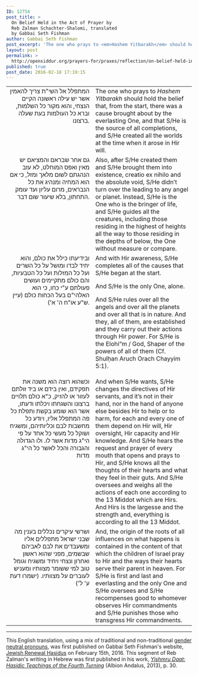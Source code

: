```yaml
---
ID: 12754
post_title: >
  On Belief Held in the Act of Prayer by
  Reb Zalman Schachter-Shalomi, translated
  by Gabbai Seth Fishman
author: Gabbai Seth Fishman
post_excerpt: 'The one who prays to <em>Hashem Yitbarakh</em> should hold the belief that, from the start, there was a cause brought about by the everlasting One, and that S/He is the source of all completions, and S/He created all the worlds at the time when it arose in Hir will.'
layout: post
permalink: >
  http://opensiddur.org/prayers-for/praxes/reflection/on-belief-held-in-the-act-of-prayer-by-reb-zalman-schachter-shalomi-translated-by-gabbai-seth-fishman/
published: true
post_date: 2016-02-18 17:19:15
---
```

<table style="margin-left: auto;margin-right: auto;"><tbody>
<tr><td style="vertical-align:top;" width="46%">
<div class="commentary" style="text-align: right;"><span lang="he">
המתפלל אל השי"ת צריך להאמין אשר יש עילה ראשונה הקיים הנצחי, והוא מקור כל השלמות, וברא כל העולמות בעת שעלה ברצונו. 
</span></div>
</td>
 
<td style="vertical-align:top;" width="53%">
<div class="english">
The one who prays to <em>Hashem Yitbarakh</em> should hold the belief that, from the start, there was a cause brought about by the everlasting One, and that S/He is the source of all completions, and S/He created all the worlds at the time when it arose in Hir will.
</div>
</td></tr>


<tr><td style="vertical-align:top;" width="46%">
<div class="commentary" style="text-align: right;"><span lang="he">
גם אחר שבראם והמציאם יש מאין ואפס המוחלט, לא עזב הנהגתם לשום מלאך ומזל, כי אם הוא המחיה ומנהיג את כל הנבראים, מרום עליון ועד עומק התחתון, בלא שיעור שום דבר. 
</span></div>
</td>
 
<td style="vertical-align:top;" width="53%">
<div class="english">
Also, after S/He created them and S/He brought them into existence, creatio ex nihilo and the absolute void, S/He didn’t turn over the leading to any angel or planet. Instead, S/He is the One who is the bringer of life, and S/He guides all the creatures, including those residing in the highest of heights all the way to those residing in the depths of below, the One without measure or compare.
</div>
</td></tr>


<tr><td style="vertical-align:top;" width="46%">
<div class="commentary" style="text-align: right;"><span lang="he">
ובידיעתו כילל את כולם, והוא יחיד לבדו ומושל על כל השרים ועל כל המזלות ועל כל הטבעיות, והם כולם מתקיימים ועושים פעולתם ע"י כחו, כי הוא האלהי"ם בעל הכחות כולם (עיין ש"ע או"ח ה' א'). 
</span></div>
</td>
 
<td style="vertical-align:top;" width="53%">
<div class="english">
And with Hir awareness, S/He completes all of the causes that S/He began at the start.

And S/He is the only One, alone.

And S/He rules over all the angels and over all the planets and over all that is in nature. And they, all of them, are established and they carry out their actions through Hir power. For S/He is the Elohi“m / God, Shaper of the powers of all of them (Cf. Shulḥan Aruch Orach Chayyim 5:1).
</div>
</td></tr>


<tr><td style="vertical-align:top;" width="46%">
<div class="commentary" style="text-align: right;"><span lang="he">
וכשהוא רוצה הוא משנה את תפקידם, ואין בידם או ביד זולתם לעזור או להזיק, כ"א כולם תלויים ברצונו והשגחתו ויכלתו ודעתו, אשר הוא שומע בקשת ותפלת כל פה המתפלל אליו, ויודע כל מחשבות לבם וכליותיהם, ומשגיח ושוקל כל מעשי כל אחד על פי הי"ג מדות אשר לו. ולו הגדולה והגבורה והכל לאשר כל הי"ג מדות 
</span></div>
</td>
 
<td style="vertical-align:top;" width="53%">
<div class="english">
And when S/He wants, S/He changes the directives of Hir servants, and it’s not in their hand, nor in the hand of anyone else besides Hir to help or to harm, for each and every one of them depend on Hir will, Hir oversight, Hir capacity and Hir knowledge. And S/He hears the request and prayer of every mouth that opens and prays to Hir, and S/He knows all the thoughts of their hearts and what they feel in their guts. And S/He oversees and weighs all the actions of each one according to the 13 Middot which are Hirs. And Hirs is the largesse and the strength and, everything is according to all the 13 Middot. 
</div>
</td></tr>


<tr><td style="vertical-align:top;" width="46%">
<div class="commentary" style="text-align: right;"><span lang="he">
ושרשי עיקרים נכללים בענין מה שבני ישראל מתפללים אליו ומשעבדים את לבם לאביהם שבשמים, מפני שהוא ראשון ואחרון ונצחי ויחיד ומשגיח וגומל טוב למי ששומר מצוותיו ומעניש לעוברים על מצוותיו. (ישמרו דעת ע' ל') 
</span></div>
</td>
 
<td style="vertical-align:top;" width="53%">
<div class="english">
And, the origin of the roots of all influences on what happens is contained in the content of that which the children of Israel pray to Hir and the ways their hearts serve their parent in heaven. For S/He is first and last and everlasting and the only One and S/He oversees and S/He recompenses good to whomever observes Hir commandments and S/He punishes those who transgress Hir commandments.
</div>
</td></tr></tbody></tbody></table> 

<hr />
This English translation, using a mix of traditional and non-traditional <a href="https://en.wikipedia.org/wiki/Gender-specific_and_gender-neutral_pronouns">gender neutral pronouns</a>, was first published on Gabbai Seth Fishman's website, <a href="http://www.jewishrenewalhasidus.org/wordpress/the-act-of-prayer/">Jewish Renewal Hasidus</a> on February 15th, 2016. This segment of Reb Zalman's writing in Hebrew was first published in his work, <em><a href="https://www.createspace.com/4258938">Yishmru Daat: Hasidic Teachings of the Fourth Turning</a></em> (Albion Andalus, 2013), p. 30.